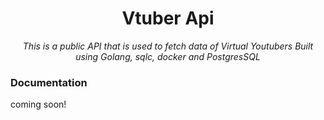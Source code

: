 <div align="center">
    <h1>Vtuber Api</h1>
    <i>This is a public API that is used to fetch data of Virtual Youtubers
Built using Golang, sqlc, docker and PostgresSQL
</i>
</div>

### Documentation
coming soon!